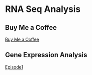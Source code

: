 # RNA Seq Analysis

## Buy Me a Coffee
[Buy Me a Coffee](https://www.buymeacoffee.com/informatician)

## Gene Expression Analysis
[Episode1](https://youtu.be/CAa1g6-3Szc)
